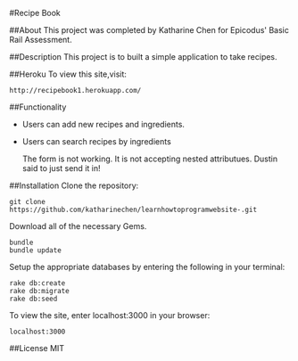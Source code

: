 #Recipe Book

##About
This project was completed by Katharine Chen for Epicodus' Basic Rail Assessment.

##Description
This project is to built a simple application to take recipes.

##Heroku
To view this site,visit:

    http://recipebook1.herokuapp.com/

##Functionality

* Users can add new recipes and ingredients.
* Users can search recipes by ingredients

  The form is not working. It is not accepting nested attributues. Dustin said to just send it in!

##Installation
Clone the repository:

    git clone https://github.com/katharinechen/learnhowtoprogramwebsite-.git

Download all of the necessary Gems.

    bundle
    bundle update

Setup the appropriate databases by entering the following in your terminal:

    rake db:create
    rake db:migrate
    rake db:seed

To view the site, enter localhost:3000 in your browser:

    localhost:3000

##License
MIT
